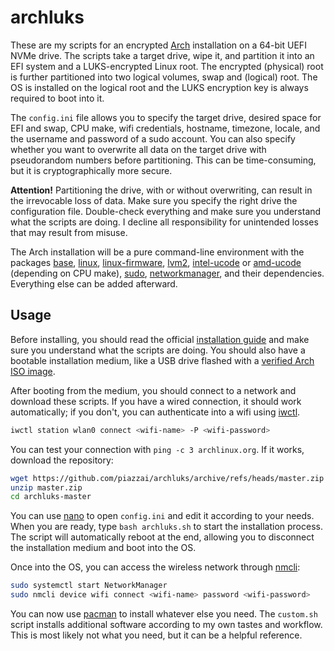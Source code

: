 # archluks

These are my scripts for an encrypted [Arch](https://www.archlinux.org) installation on a 64-bit UEFI NVMe drive. The scripts take a target drive, wipe it, and partition it into an EFI system and a LUKS-encrypted Linux root. The encrypted (physical) root is further partitioned into two logical volumes, swap and (logical) root. The OS is installed on the logical root and the LUKS encryption key is always required to boot into it.

The `config.ini` file allows you to specify the target drive, desired space for EFI and swap, CPU make, wifi credentials, hostname, timezone, locale, and the username and password of a sudo account. You can also specify whether you want to overwrite all data on the target drive with pseudorandom numbers before partitioning. This can be time-consuming, but it is cryptographically more secure.

**Attention!** Partitioning the drive, with or without overwriting, can result in the irrevocable loss of data. Make sure you specify the right drive the configuration file. Double-check everything and make sure you understand what the scripts are doing. I decline all responsibility for unintended losses that may result from misuse.

The Arch installation will be a pure command-line environment with the packages [base](https://archlinux.org/packages/core/any/base/), [linux](https://archlinux.org/packages/core/x86_64/linux/), [linux-firmware](https://archlinux.org/packages/core/any/linux-firmware/), [lvm2](https://archlinux.org/packages/core/x86_64/lvm2/), [intel-ucode](https://archlinux.org/packages/extra/any/intel-ucode/) or [amd-ucode](https://archlinux.org/packages/core/any/amd-ucode/) (depending on CPU make), [sudo](https://archlinux.org/packages/core/x86_64/sudo/), [networkmanager](https://archlinux.org/packages/extra/x86_64/networkmanager/), and their dependencies. Everything else can be added afterward.

## Usage

Before installing, you should read the official [installation guide](https://wiki.archlinux.org/title/Installation_guide) and make sure you understand what the scripts are doing. You should also have a bootable installation medium, like a USB drive flashed with a [verified Arch ISO image](https://archlinux.org/download/).

After booting from the medium, you should connect to a network and download these scripts. If you have a wired connection, it should work automatically; if you don't, you can authenticate into a wifi using [iwctl](https://man.archlinux.org/man/iwctl).

```sh
iwctl station wlan0 connect <wifi-name> -P <wifi-password>
```

You can test your connection with `ping -c 3 archlinux.org`. If it works, download the repository:

```sh
wget https://github.com/piazzai/archluks/archive/refs/heads/master.zip
unzip master.zip
cd archluks-master
```

You can use [nano](https://man.archlinux.org/man/nano) to open `config.ini` and edit it according to your needs. When you are ready, type `bash archluks.sh` to start the installation process. The script will automatically reboot at the end, allowing you to disconnect the installation medium and boot into the OS.

Once into the OS, you can access the wireless network through [nmcli](https://man.archlinux.org/man/nmcli):

```sh
sudo systemctl start NetworkManager
sudo nmcli device wifi connect <wifi-name> password <wifi-password>
```

You can now use [pacman](https://man.archlinux.org/man/pacman) to install whatever else you need. The `custom.sh` script installs additional software according to my own tastes and workflow. This is most likely not what you need, but it can be a helpful reference.
